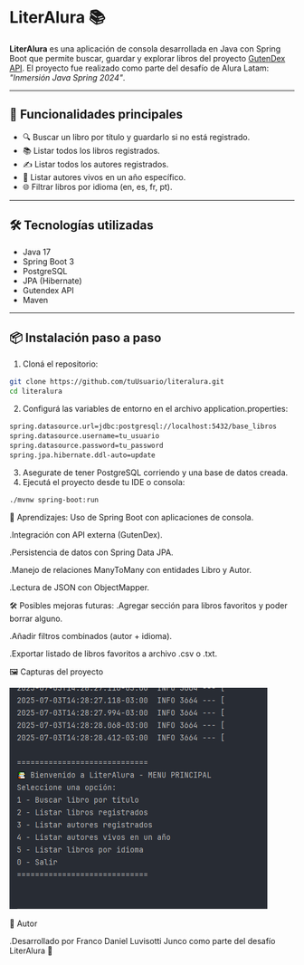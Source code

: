 # LiterAlura 📚

**LiterAlura** es una aplicación de consola desarrollada en Java con Spring Boot que permite buscar, guardar y explorar libros del proyecto [GutenDex API](https://gutendex.com/). El proyecto fue realizado como parte del desafío de Alura Latam: *"Inmersión Java Spring 2024"*.

---

## 🚀 Funcionalidades principales

- 🔍 Buscar un libro por título y guardarlo si no está registrado.
- 📚 Listar todos los libros registrados.
- ✍️ Listar todos los autores registrados.
- 📅 Listar autores vivos en un año específico.
- 🌐 Filtrar libros por idioma (en, es, fr, pt).

---

## 🛠 Tecnologías utilizadas

- Java 17
- Spring Boot 3
- PostgreSQL
- JPA (Hibernate)
- Gutendex API
- Maven

---

## 📦 Instalación paso a paso

1. Cloná el repositorio:

```bash
git clone https://github.com/tuUsuario/literalura.git
cd literalura
```
2. Configurá las variables de entorno en el archivo application.properties:
```bash
spring.datasource.url=jdbc:postgresql://localhost:5432/base_libros
spring.datasource.username=tu_usuario
spring.datasource.password=tu_password
spring.jpa.hibernate.ddl-auto=update
```
3. Asegurate de tener PostgreSQL corriendo y una base de datos creada.
4. Ejecutá el proyecto desde tu IDE o consola:
```bash
./mvnw spring-boot:run
```
🧪 Aprendizajes:
Uso de Spring Boot con aplicaciones de consola.

.Integración con API externa (GutenDex).

.Persistencia de datos con Spring Data JPA.

.Manejo de relaciones ManyToMany con entidades Libro y Autor.

.Lectura de JSON con ObjectMapper.

🛠️ Posibles mejoras futuras:
.Agregar sección para libros favoritos y poder borrar alguno.

.Añadir filtros combinados (autor + idioma).

.Exportar listado de libros favoritos a archivo .csv o .txt.

🖼️ Capturas del proyecto

![Menú principal](imagenes/menu.png)

🤝 Autor

.Desarrollado por Franco Daniel Luvisotti Junco como parte del desafío LiterAlura 🚀